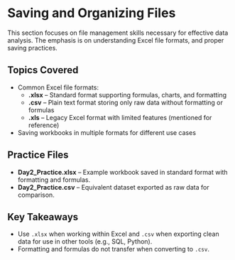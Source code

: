 # Saving and Organizing Files

This section focuses on file management skills necessary for effective data analysis. The emphasis is on understanding Excel file formats, and proper saving practices.

## Topics Covered
- Common Excel file formats:
  - **.xlsx** – Standard format supporting formulas, charts, and formatting  
  - **.csv** – Plain text format storing only raw data without formatting or formulas  
  - **.xls** – Legacy Excel format with limited features (mentioned for reference)  
- Saving workbooks in multiple formats for different use cases   

## Practice Files
- **Day2_Practice.xlsx** – Example workbook saved in standard format with formatting and formulas.  
- **Day2_Practice.csv** – Equivalent dataset exported as raw data for comparison.  

## Key Takeaways
- Use `.xlsx` when working within Excel and `.csv` when exporting clean data for use in other tools (e.g., SQL, Python).  
- Formatting and formulas do not transfer when converting to `.csv`. 
